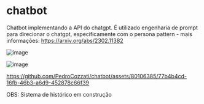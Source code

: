 # chatbot
Chatbot implementando a API do chatgpt.
É utilizado engenharia de prompt para direcionar o chatgpt, especificamente com o persona pattern - mais informações: https://arxiv.org/abs/2302.11382

![image](https://github.com/PedroCozzati/chatbot/assets/80106385/d21a98cf-74fd-4ea8-a038-eb71342482bb)

![image](https://github.com/PedroCozzati/chatbot/assets/80106385/4571b769-2dec-44b2-82c3-145ee08a3c61)


https://github.com/PedroCozzati/chatbot/assets/80106385/77b4b4cd-16fb-46b3-a6d9-452878c66f39


OBS: Sistema de histórico em construção
